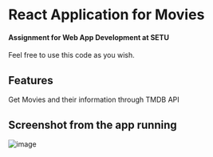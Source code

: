 # React Application for Movies
#### Assignment for Web App Development at SETU

Feel free to use this code as you wish.


## Features
Get Movies and their information through TMDB API


## Screenshot from the app running
![image](https://github.com/user-attachments/assets/725ceaad-3c2c-46fa-908f-9827b537b7f3)



